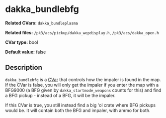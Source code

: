 # dakka\_bundlebfg

**Related CVars:** `dakka_bundleplasma`

**Related files:** `/pk3/acs/pickup/dakka_wepdisplay.h`, `/pk3/acs/dakka_open.h`

**CVar type:** bool

**Default value:** false

## Description

`dakka_bundlebfg` is a [CVar](../cvars.md) that controls how the impaler is
found in the map. If the CVar is false, you will only get the impaler if you
enter the map with a BFG9000 (a BFG given by `dakka_startmode_weapons`
counts for this) and find a BFG pickup - instead of a BFG, it will
be the impaler.

If this CVar is true, you still instead find a big 'ol crate where BFG
pickups would be. It will contain both the BFG and impaler, with ammo for both.
